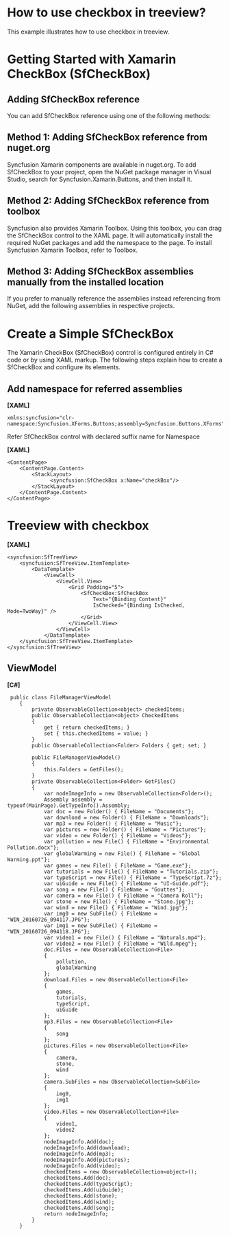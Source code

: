 # How to use checkbox in treeview?
This example illustrates how to use checkbox in treeview.

#  Getting Started with Xamarin CheckBox (SfCheckBox)

##  Adding SfCheckBox reference
You can add SfCheckBox reference using one of the following methods:

##  Method 1: Adding SfCheckBox reference from nuget.org

Syncfusion Xamarin components are available in nuget.org. To add SfCheckBox to your project, open the NuGet package manager in Visual Studio, search for Syncfusion.Xamarin.Buttons, and then install it.

##  Method 2: Adding SfCheckBox reference from toolbox

Syncfusion also provides Xamarin Toolbox. Using this toolbox, you can drag the SfCheckBox control to the XAML page. It will automatically install the required NuGet packages and add the namespace to the page. To install Syncfusion Xamarin Toolbox, refer to Toolbox.

##  Method 3: Adding SfCheckBox assemblies manually from the installed location

If you prefer to manually reference the assemblies instead referencing from NuGet, add the following assemblies in respective projects.

#   Create a Simple SfCheckBox
The Xamarin CheckBox (SfCheckBox) control is configured entirely in C# code or by using XAML markup. The following steps explain how to create a SfCheckBox and configure its elements.

##  Add namespace for referred assemblies

**[XAML]**
```
xmlns:syncfusion="clr-namespace:Syncfusion.XForms.Buttons;assembly=Syncfusion.Buttons.XForms"
```
Refer SfCheckBox control with declared suffix name for Namespace

**[XAML]**

```
<ContentPage>
    <ContentPage.Content>
        <StackLayout>
              <syncfusion:SfCheckBox x:Name="checkBox"/>
        </StackLayout>
    </ContentPage.Content>
</ContentPage>
```
#   Treeview with checkbox

**[XAML]**
```
<syncfusion:SfTreeView>
    <syncfusion:SfTreeView.ItemTemplate>
        <DataTemplate>
            <ViewCell>
                <ViewCell.View>
                    <Grid Padding="5">
                        <SfCheckBox:SfCheckBox 
                            Text="{Binding Content}"
                            IsChecked="{Binding IsChecked, Mode=TwoWay}" />
                        </Grid>
                    </ViewCell.View>
                </ViewCell>
            </DataTemplate>
    </syncfusion:SfTreeView.ItemTemplate>
</syncfusion:SfTreeView>

```
##  ViewModel

**[C#]**

```
 public class FileManagerViewModel
    {
        private ObservableCollection<object> checkedItems;
        public ObservableCollection<object> CheckedItems
        {
            get { return checkedItems; }
            set { this.checkedItems = value; }
        }
        public ObservableCollection<Folder> Folders { get; set; }
        
        public FileManagerViewModel()
        {
            this.Folders = GetFiles();
        }
        private ObservableCollection<Folder> GetFiles()
        {
            var nodeImageInfo = new ObservableCollection<Folder>();
            Assembly assembly = typeof(MainPage).GetTypeInfo().Assembly;
            var doc = new Folder() { FileName = "Documents"};
            var download = new Folder() { FileName = "Downloads"};
            var mp3 = new Folder() { FileName = "Music"};
            var pictures = new Folder() { FileName = "Pictures"};
            var video = new Folder() { FileName = "Videos"};
            var pollution = new File() { FileName = "Environmental Pollution.docx"};
            var globalWarming = new File() { FileName = "Global Warming.ppt"};            
            var games = new File() { FileName = "Game.exe"};
            var tutorials = new File() { FileName = "Tutorials.zip"};
            var typeScript = new File() { FileName = "TypeScript.7z"};
            var uiGuide = new File() { FileName = "UI-Guide.pdf"};
            var song = new File() { FileName = "Gouttes"};
            var camera = new File() { FileName = "Camera Roll"};
            var stone = new File() { FileName = "Stone.jpg"};
            var wind = new File() { FileName = "Wind.jpg"};
            var img0 = new SubFile() { FileName = "WIN_20160726_094117.JPG"};
            var img1 = new SubFile() { FileName = "WIN_20160726_094118.JPG"};
            var video1 = new File() { FileName = "Naturals.mp4"};
            var video2 = new File() { FileName = "Wild.mpeg"};
            doc.Files = new ObservableCollection<File>
            {
                pollution,
                globalWarming
            };
            download.Files = new ObservableCollection<File>
            {
                games,
                tutorials,
                typeScript,
                uiGuide
            };
            mp3.Files = new ObservableCollection<File>
            {
                song
            };
            pictures.Files = new ObservableCollection<File>
            {
                camera,
                stone,
                wind
            };
            camera.SubFiles = new ObservableCollection<SubFile>
            {
                img0,
                img1
            };
            video.Files = new ObservableCollection<File>
            {
                video1,
                video2
            };
            nodeImageInfo.Add(doc);
            nodeImageInfo.Add(download);
            nodeImageInfo.Add(mp3);
            nodeImageInfo.Add(pictures);
            nodeImageInfo.Add(video);
            checkedItems = new ObservableCollection<object>();
            checkedItems.Add(doc);
            checkedItems.Add(typeScript);
            checkedItems.Add(uiGuide);
            checkedItems.Add(stone);
            checkedItems.Add(wind);
            checkedItems.Add(song);
            return nodeImageInfo;
        }
    }
```
